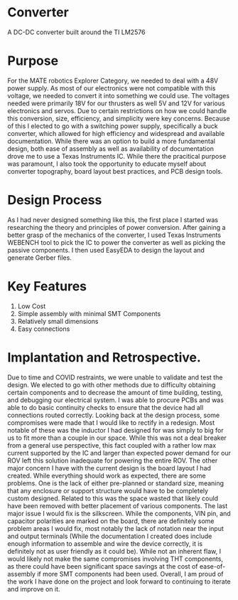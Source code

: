 # Converter
A DC-DC converter built around the TI LM2576
# Purpose
For the MATE robotics Explorer Category, we needed to deal with a 48V power supply.  As most of our electronics were not compatible with this voltage, we needed to convert it into something we could use.  The voltages needed were primarily 18V for our thrusters as well 5V and 12V for various electronics and servos.  Due to certain restrictions on how we could handle this conversion, size, efficiency, and simplicity were key concerns.  Because of this I elected to go with a switching power supply, specifically a buck converter, which allowed for high efficiency and widespread and available documentation.  While there was an option to build a more fundamental design, both ease of assembly as well as availability of documentation drove me to use a Texas Instruments IC.  While there the pracitical purpose was paramount, I also took the opportunity to educate myself about converter topography, board layout best practices, and PCB design tools.  
# Design Process
As I had never designed something like this, the first place I started was researching the theory and principles of power conversion.  After gaining a better grasp of the mechanics of the converter, I used Texas Instruments WEBENCH tool to pick the IC to power the converter as well as picking the passive components.  I then used EasyEDA to design the layout and generate Gerber files.
# Key Features
1. Low Cost
2. Simple assembly with minimal SMT Components
3. Relatively small dimensions
4. Easy connections
# Implantation and Retrospective.
Due to time and COVID restraints, we were unable to validate and test the design.  We elected to go with other methods due to difficulty obtaining certain components and to decrease the amount of time building, testing, and debugging our electrical system.  I was able to procure PCBs and was able to do basic continuity checks to ensure that the device had all connections routed correctly. Looking back at the design process, some compromises were made that I would like to rectify in a redesign.  Most notable of these was the inductor I had designed for was simply to big for us to fit more than a couple in our space.  While this was not a deal breaker from a general use perspective, this fact coupled with a rather low max current supported by the IC and larger than expected power demand for our ROV left this solution inadequate for powering the entire ROV.  The other major concern I have with the current design is the board layout I had created.  While everything should work as expected, there are some problems.  One is the lack of either pre-planned or standard size, meaning that any enclosure or support structure would have to be completely custom designed.  Related to this was the space wasted that likely could have been removed with better placement of various components.  The last major issue I would fix is the silkscreen.  While the components, VIN pin, and capacitor polarities are marked on the board, there are definitely some problem areas I would fix, most notably the lack of notation near the input and output terminals (While the documentation I created does include enough information to assemble and wire the device correctly, it is definitely not as user friendly as it could be).  While not an inherent flaw, I would likely not make the same compromises involving THT components, as there could have been significant space savings at the cost of ease-of-assembly if more SMT components had been used. Overall, I am proud of the work I have done on the project and look forward to continuing to iterate and improve on it.  

